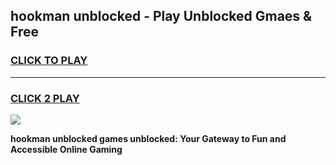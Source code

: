 
## hookman unblocked - Play Unblocked Gmaes & Free
<h3>
<a href="https://news.freeplayer.one?title=hookman_unblocked&ref=23F">CLICK TO PLAY</a></h3>
<hr>

<h3>
<a href="https://news.freeplayer.one?title=hookman_unblocked&ref=23F">CLICK 2 PLAY</a>
  
</h3>

<a href="https://news.freeplayer.one?title=hookman_unblocked&ref=23F/"><img src="https://clearcache.store/games.png"></a>


**hookman unblocked games unblocked: Your Gateway to Fun and Accessible Online Gaming**
